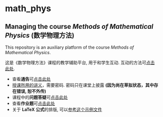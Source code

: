 # math_phys
## Managing the course *Methods of Mathematical Physics* (数学物理方法)

This repository is an auxiliary platform of the course *Methods of Mathematical
Physics*.

这是《数学物理方法》课程的教学辅助平台, 用于和学生互动.
互动的方法可[点击此处](involving.md).

- 查看**通告**可[点击此处](announcement.md)
- [授课所用的讲义](methods_math_phys.pdf.zip)，需要密码.  密码只在课堂上披露
**(因为尚在草拟状态，其中存在错误, 恕不外传)**
- 课程中的**问题答疑**可[点击此处](questions.md)
- 查看**作业题**可[点击此处](exercises.md)
- 关于 **LaTeX 公式**的排版, 可以[参考这个示例文件](LaTeX-examples.md)
